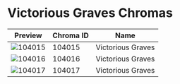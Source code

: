 # Victorious Graves Chromas



| Preview | Chroma ID | Name |
|---------|-----------|------|
| ![104015](https://raw.communitydragon.org/latest/plugins/rcp-be-lol-game-data/global/default/v1/champion-chroma-images/104/104015.png) | 104015 | Victorious Graves |
| ![104016](https://raw.communitydragon.org/latest/plugins/rcp-be-lol-game-data/global/default/v1/champion-chroma-images/104/104016.png) | 104016 | Victorious Graves |
| ![104017](https://raw.communitydragon.org/latest/plugins/rcp-be-lol-game-data/global/default/v1/champion-chroma-images/104/104017.png) | 104017 | Victorious Graves |